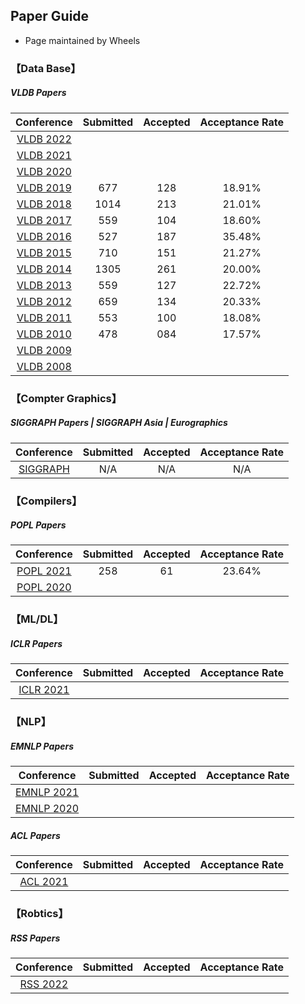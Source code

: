 ## Paper Guide

* Page maintained by Wheels

### 【Data Base】

#####  VLDB Papers 
 | Conference | Submitted | Accepted | Acceptance Rate|
 | :---: | :---: | :---: | :---:|
 |[VLDB 2022](http://vldb.org/pvldb/volumes/15)| | | |
 |[VLDB 2021](https://www.aminer.cn/conf/611e57c792c7f9be2121cf6e)| | | |
 |[VLDB 2020](http://vldb.org/pvldb/volumes/13) | | | |
 |[VLDB 2019](http://vldb.org/pvldb/volumes/12) | 677 | 128  | 18.91% |
 |[VLDB 2018](http://vldb.org/pvldb/volumes/11) | 1014 | 213  | 21.01% |
 |[VLDB 2017](http://vldb.org/pvldb/volumes/10) | 559 | 104  | 18.60% |
 |[VLDB 2016](http://vldb.org/pvldb/volumes/9)  | 527 | 187  | 35.48% |
 |[VLDB 2015](http://vldb.org/pvldb/volumes/8)  | 710 | 151  | 21.27% |
 |[VLDB 2014](http://vldb.org/pvldb/volumes/7)  | 1305 | 261  | 20.00% |
 |[VLDB 2013](http://vldb.org/pvldb/volumes/6)  | 559 | 127  | 22.72% |
 [VLDB 2012](http://vldb.org/pvldb/volumes/5)   | 659 | 134  | 20.33% |
 |[VLDB 2011](http://vldb.org/pvldb/volumes/4)  | 553 | 100  | 18.08% |
 |[VLDB 2010](http://vldb.org/pvldb/volumes/3)  | 478 | 084  | 17.57% |
 |[VLDB 2009](http://vldb.org/pvldb/volumes/2)  |  |   |  |
 |[VLDB 2008](http://vldb.org/pvldb/volumes/1)  |  |   |  |
 


### 【Compter Graphics】

#####  SIGGRAPH Papers | SIGGRAPH Asia | Eurographics 

 | Conference | Submitted | Accepted | Acceptance Rate|
 | :---: | :---: | :---: | :---:|
 |[SIGGRAPH](http://kesen.realtimerendering.com/) | N/A | N/A | N/A |



### 【Compilers】

#####  POPL Papers 

| Conference | Submitted | Accepted | Acceptance Rate|
| :---: | :---: | :---: | :---:|
|[POPL 2021](https://www.aminer.cn/conf/611d03d992c7f9be21d5f64e)| 258| 61 | 23.64% |
|[POPL 2020](https://popl20.sigplan.org/track/POPL-2020-Research-Papers#event-overview) | 
### 【ML/DL】

#####  ICLR Papers 

| Conference | Submitted | Accepted | Acceptance Rate|
| :---: | :---: | :---: | :---:|
|[ICLR 2021](https://www.aminer.cn/conf/5fbf0f4b92c7f9be218c9605)| | | |

### 【NLP】

##### EMNLP Papers 

| Conference | Submitted | Accepted | Acceptance Rate|
| :---: | :---: | :---: | :---:|
|[EMNLP 2021](https://www.aminer.cn/conf/613f4cae92c7f9be2110f43e)| | | |
|[EMNLP 2020](https://www.aminer.cn/conf/5f5f30e292c7f9be21d4cef7)| | | |


##### ACL Papers 
| Conference | Submitted | Accepted | Acceptance Rate|
| :---: | :---: | :---: | :---:|
|[ACL 2021](https://www.aminer.cn/conf/6094ee6e92c7f9be21824fd3)| | | |


### 【Robtics】 

#####  RSS Papers 
| Conference | Submitted | Accepted | Acceptance Rate|
| :---: | :---: | :---: | :---:|
|[RSS 2022](https://roboticsconference.org/program/papers/)| | | |









  
  
  
  
  
  
  
  
  
  
